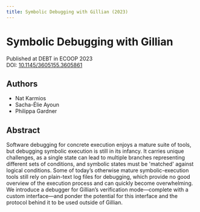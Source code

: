 ```yaml
---
title: Symbolic Debugging with Gillian (2023)
---
```


# Symbolic Debugging with Gillian

Published at DEBT in ECOOP 2023 \
DOI: [10.1145/3605155.3605861](https://doi.org/10.1145/3605155.3605861)

## Authors
- Nat Karmios
- Sacha-Élie Ayoun
- Philippa Gardner

## Abstract
Software debugging for concrete execution enjoys a mature suite of tools, but debugging symbolic execution is still in its infancy. It carries unique challenges, as a single state can lead to multiple branches representing different sets of conditions, and symbolic states must be 'matched' against logical conditions. Some of today’s otherwise mature symbolic-execution tools still rely on plain-text log files for debugging, which provide no good overview of the execution process and can quickly become overwhelming. We introduce a debugger for Gillian’s verification mode—complete with a custom interface—and ponder the potential for this interface and the protocol behind it to be used outside of Gillian.
